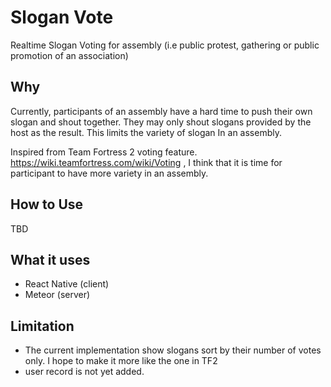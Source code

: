 # Slogan Vote
Realtime Slogan Voting for assembly (i.e public protest, gathering or public promotion of an association)

## Why
Currently, participants of an assembly have a hard time to push their own slogan and shout together.
They may only shout slogans provided by the host as the result.
This limits the variety of slogan In an assembly. 

Inspired from Team Fortress 2 voting feature. https://wiki.teamfortress.com/wiki/Voting , I think that it is time for participant
to have more variety in an assembly.

## How to Use
TBD

## What it uses
* React Native (client)
* Meteor (server)

## Limitation
* The current implementation show slogans sort by their number of votes only. I hope to make it more like the one in TF2
* user record is not yet added.
